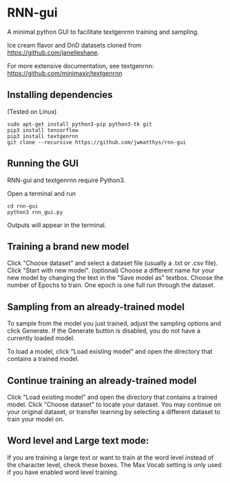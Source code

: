 # RNN-gui

A minimal python GUI to facilitate textgenrnn training and sampling.

Ice cream flavor and DnD datasets cloned from https://github.com/janelleshane.

For more extensive documentation, see textgenrnn: https://github.com/minimaxir/textgenrnn

## Installing dependencies

(Tested on Linux)
```
sudo apt-get install python3-pip python3-tk git
pip3 install tensorflow
pip3 install textgenrnn
git clone --recursive https://github.com/jwmatthys/rnn-gui
```

## Running the GUI

RNN-gui and textgenrnn require Python3.

Open a terminal and run

```
cd rnn-gui
python3 rnn_gui.py
```

Outputs will appear in the terminal.

## Training a brand new model

Click "Choose dataset" and select a dataset file (usually a .txt or .csv file).
Click "Start with new model".
(optional) Choose a different name for your new model by changing the text in the "Save model as" textbox.
Choose the number of Epochs to train. One epoch is one full run through the dataset.

## Sampling from an already-trained model

To sample from the model you just trained, adjust the sampling options and click Generate.
If the Generate button is disabled, you do not have a currently loaded model.

To load a model, click "Load existing model" and open the directory that contains a trained model.

## Continue training an already-trained model

Click "Load existing model" and open the directory that contains a trained model.
Click "Choose dataset" to locate your dataset. You may continue on your original dataset, or transfer learning by selecting a different dataset to train your model on.


## Word level and Large text mode:

If you are training a large text or want to train at the word level instead of the character level, check these boxes.
The Max Vocab setting is only used if you have enabled word level training.

